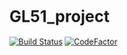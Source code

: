 # GL51_project
[![Build Status](https://www.travis-ci.org/XinyuSHAN/GL51_project.svg?branch=coveralls)](https://www.travis-ci.org/XinyuSHAN/GL51_project)
[![CodeFactor](https://www.codefactor.io/repository/github/xinyushan/gl51_project/badge/coveralls)](https://www.codefactor.io/repository/github/xinyushan/gl51_project/overview/coveralls)
